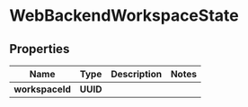 

# WebBackendWorkspaceState


## Properties

| Name | Type | Description | Notes |
|------------ | ------------- | ------------- | -------------|
|**workspaceId** | **UUID** |  |  |



